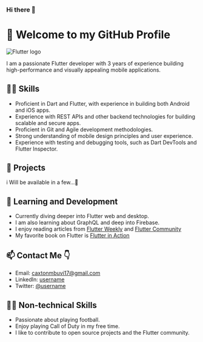 ### Hi there 👋

<!--
**caxtonmbuvi/caxtonmbuvi** is a ✨ _special_ ✨ repository because its `README.md` (this file) appears on your GitHub profile.

Here are some ideas to get you started:

- 🔭 I’m currently working on ...
- 🌱 I’m currently learning ...
- 👯 I’m looking to collaborate on ...
- 🤔 I’m looking for help with ...
- 💬 Ask me about ...
- 📫 How to reach me: ...
- 😄 Pronouns: ...
- ⚡ Fun fact: ...
-->
# 👦 Welcome to my GitHub Profile

![Flutter logo](https://user-images.githubusercontent.com/4462072/63714494-c4d9c880-c7f6-11e9-8940-5a9636ecba36.png)

I am a passionate Flutter developer with 3 years of experience building high-performance and visually appealing mobile applications.

## 🧑‍💻 Skills
- Proficient in Dart and Flutter, with experience in building both Android and iOS apps.
- Experience with REST APIs and other backend technologies for building scalable and secure apps.
- Proficient in Git and Agile development methodologies.
- Strong understanding of mobile design principles and user experience.
- Experience with testing and debugging tools, such as Dart DevTools and Flutter Inspector.

## 📱 Projects
i Will be available in a few...💫

## 🌱 Learning and Development
- Currently diving deeper into Flutter web and desktop.
- I am also learning about GraphQL and deep into Firebase.
- I enjoy reading articles from [Flutter Weekly](https://flutterweekly.net/) and [Flutter Community](https://flutter.dev/community)
- My favorite book on Flutter is [Flutter in Action](https://www.manning.com/books/flutter-in-action)

## 📫 Contact Me 👇
- Email: [caxtonmbuvi17@gmail.com](mailto:username@gmail.com)
- LinkedIn: [username](https://www.linkedin.com/in/username/)
- Twitter: [@username](https://twitter.com/username)

## 🚴‍♂️ Non-technical Skills
- Passionate about playing football.
- Enjoy playing Call of Duty in my free time.
- I like to contribute to open source projects and the Flutter community.
